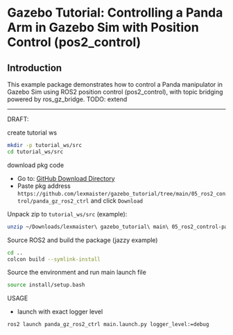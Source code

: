 # Gazebo Tutorial: Controlling a Panda Arm in Gazebo Sim with Position Control (pos2_control)

## Introduction

This example package demonstrates how to control a Panda manipulator in Gazebo Sim using ROS2 position control (pos2_control), with topic bridging powered by ros_gz_bridge. TODO: extend

---

DRAFT:

create tutorial ws

```sh
mkdir -p tutorial_ws/src
cd tutorial_ws/src
```

download pkg code

* Go to: [GitHub Download Directory](https://download-directory.github.io/)
* Paste pkg address `https://github.com/lexmaister/gazebo_tutorial/tree/main/05_ros2_control/panda_gz_ros2_ctrl` and click `Download`

Unpack zip to `tutorial_ws/src` (example):

```sh
unzip ~/Downloads/lexmaister\ gazebo_tutorial\ main\ 05_ros2_control-panda_gz_ros2_ctrl.zip -d panda_gz_ros2_ctrl
```

Source ROS2 and build the package (jazzy example)

```sh
cd ..
colcon build --symlink-install
```

Source the environment and run main launch file

```sh
source install/setup.bash
```

USAGE

* launch with exact logger level

```sh
ros2 launch panda_gz_ros2_ctrl main.launch.py logger_level:=debug
```
